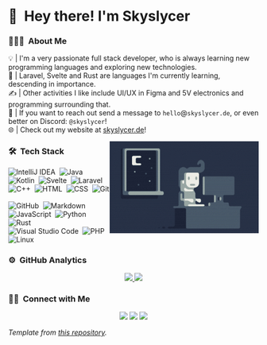 # 👋 &nbsp;Hey there! I'm Skyslycer

### 👨🏻‍💻 &nbsp;About Me

💡 | I'm a very passionate full stack developer, who is always learning new programming languages and exploring new technologies. \
🌱 | Laravel, Svelte and Rust are languages I'm currently learning, descending in importance.\
✍️ | Other activities I like include UI/UX in Figma and 5V electronics and programming surrounding that.\
💬 | If you want to reach out send a message to `hello`@`skyslycer.de`, or even better on Discord: `@skyslycer`! \
🌐 | Check out my website at [skyslycer.de](https://www.skyslycer.de)!

<img alt="Night Coding" src="https://raw.githubusercontent.com/Skyslycer/Skyslycer/main/Night-Coding.gif" align="right"/>

### 🛠 &nbsp;Tech Stack

![IntelliJ IDEA](https://img.shields.io/badge/-IntelliJ-05122A?style=flat&logo=intellijidea)&nbsp;
![Java](https://img.shields.io/badge/-Java-05122A?style=flat&logo=java&logoColor=FFA518)&nbsp;
![Kotlin](https://img.shields.io/badge/-Kotlin-05122A?style=flat&logo=kotlin)&nbsp;
![Svelte](https://img.shields.io/badge/-Svelte-05122A?style=flat&logo=svelte)&nbsp;
![Laravel](https://img.shields.io/badge/-Laravel-05122A?style=flat&logo=laravel)&nbsp; \
![C++](https://img.shields.io/badge/-C++-05122A?style=flat&logo=C%2B%2B&logoColor=00599C)&nbsp;
![HTML](https://img.shields.io/badge/-HTML-05122A?style=flat&logo=HTML5)&nbsp;
![CSS](https://img.shields.io/badge/-CSS-05122A?style=flat&logo=CSS3&logoColor=1572B6)&nbsp;
![Git](https://img.shields.io/badge/-Git-05122A?style=flat&logo=git)&nbsp; \
![GitHub](https://img.shields.io/badge/-GitHub-05122A?style=flat&logo=github)&nbsp;
![Markdown](https://img.shields.io/badge/-Markdown-05122A?style=flat&logo=markdown)&nbsp;
![JavaScript](https://img.shields.io/badge/-JavaScript-05122A?style=flat&logo=javascript)&nbsp;
![Python](https://img.shields.io/badge/-Python-05122A?style=flat&logo=python)&nbsp;
![Rust](https://img.shields.io/badge/-Rust-05122A?style=flat&logo=rust)&nbsp; \
![Visual Studio Code](https://img.shields.io/badge/-Visual%20Studio%20Code-05122A?style=flat&logo=visual-studio-code&logoColor=007ACC)&nbsp;
![PHP](https://img.shields.io/badge/-PHP-05122A?style=flat&logo=php)&nbsp;
![Linux](https://img.shields.io/badge/-Linux-05122A?style=flat&logo=linux)&nbsp;

### ⚙️ &nbsp;GitHub Analytics

<p align="center">
<a href="https://github.com/Skyslycer">
  <img height="180em" src="https://github-readme-stats-eight-theta.vercel.app/api?username=Skyslycer&show_icons=true&theme=algolia&include_all_commits=true&count_private=true"/>
  <img height="180em" src="https://github-readme-stats-eight-theta.vercel.app/api/top-langs/?username=Skyslycer&layout=compact&langs_count=8&theme=algolia"/>
</a>
</p>

### 🤝🏻 &nbsp;Connect with Me

<p align="center">
<a href="https://www.skyslycer.de"><img src="https://img.shields.io/badge/-skyslycer.de-3423A6?style=flat&logo=Google-Chrome&logoColor=white"/></a>
<a href="mailto:hello@skyslycer.de"><img src="https://img.shields.io/badge/-hello@skyslycer.de-D14836?style=flat&logo=Gmail&logoColor=white"/></a>
<a href="https://discordapp.com/users/650070407503937536"><img src="https://img.shields.io/badge/-@skyslycer-5865F2?style=flat&logo=discord&logoColor=white"/></a>
</p>

_Template from [this repository](https://github.com/durgeshsamariya/awesome-github-profile-readme-templates)._
